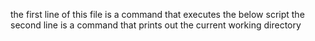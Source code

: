 the first line of this file is a command that executes the below script
the second line is a command that prints out the current working directory
